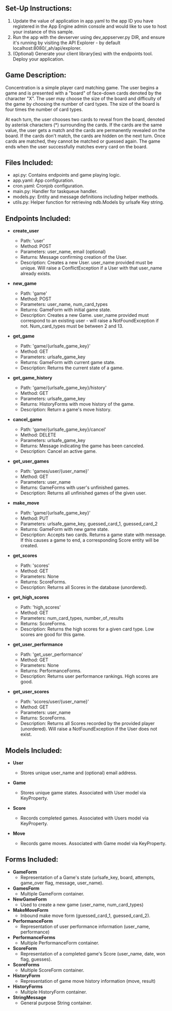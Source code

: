 ## Set-Up Instructions:
1.  Update the value of application in app.yaml to the app ID you have registered
 in the App Engine admin console and would like to use to host your instance of this sample.
2.  Run the app with the devserver using dev_appserver.py DIR, and ensure it's
 running by visiting the API Explorer - by default localhost:8080/_ah/api/explorer.
3.  (Optional) Generate your client library(ies) with the endpoints tool.
 Deploy your application.
 

## Game Description:
Concentration is a simple player card matching game. The user begins a game and
is presented with a "board" of face-down cards denoted by the character "X". The
user may choose the size of the board and difficulty of the game by choosing the
 number of card types. The size of the board is four times the number of card 
types.

At each turn, the user chooses two cards to reveal from the board, denoted 
by asterisk characters (*) surrounding the cards. If the cards
are the same value, the user gets a match and the cards are permanently 
revealed on the board. If the cards don't match, the cards are hidden on the 
next turn. Once cards are matched, they cannot be matched or guessed again. 
The game ends when the user successfully matches every card on the board.

## Files Included:
 - api.py: Contains endpoints and game playing logic.
 - app.yaml: App configuration.
 - cron.yaml: Cronjob configuration.
 - main.py: Handler for taskqueue handler.
 - models.py: Entity and message definitions including helper methods.
 - utils.py: Helper function for retrieving ndb.Models by urlsafe Key string.

## Endpoints Included:
 - **create_user**
    - Path: 'user'
    - Method: POST
    - Parameters: user_name, email (optional)
    - Returns: Message confirming creation of the User.
    - Description: Creates a new User. user_name provided must be unique. Will 
    raise a ConflictException if a User with that user_name already exists.
    
 - **new_game**
    - Path: 'game'
    - Method: POST
    - Parameters: user_name, num_card_types
    - Returns: GameForm with initial game state.
    - Description: Creates a new Game. user_name provided must correspond to an
    existing user - will raise a NotFoundException if not. Num_card_types must
    be between 2 and 13.
     
 - **get_game**
    - Path: 'game/{urlsafe_game_key}'
    - Method: GET
    - Parameters: urlsafe_game_key
    - Returns: GameForm with current game state.
    - Description: Returns the current state of a game.
 
 - **get_game_history**
    - Path: 'game/{urlsafe_game_key}/history'
    - Method: GET
    - Parameters: urlsafe_game_key
    - Returns: HistoryForms with move history of the game.
    - Description: Return a game's move history.

 - **cancel_game**
    - Path: 'game/{urlsafe_game_key}/cancel'
    - Method: DELETE
    - Parameters: urlsafe_game_key
    - Returns: Message indicating the game has been canceled.
    - Description: Cancel an active game.

 - **get_user_games**
    - Path: 'games/user/{user_name}'
    - Method: GET
    - Parameters: user_name
    - Returns: GameForms with user's unfinished games.
    - Description: Returns all unfinished games of the given user.

 - **make_move**
    - Path: 'game/{urlsafe_game_key}'
    - Method: PUT
    - Parameters: urlsafe_game_key, guessed_card_1, guessed_card_2
    - Returns: GameForm with new game state.
    - Description: Accepts two cards. Returns a game state with message.
    If this causes a game to end, a corresponding Score entity will be created.
    
 - **get_scores**
    - Path: 'scores'
    - Method: GET
    - Parameters: None
    - Returns: ScoreForms.
    - Description: Returns all Scores in the database (unordered).
 
 - **get_high_scores**
    - Path: 'high_scores'
    - Method: GET
    - Parameters: num_card_types, number_of_results
    - Returns: ScoreForms.
    - Description: Returns the high scores for a given card type. Low scores
    are good for this game.
    
 - **get_user_performance**
    - Path: 'get_user_performance'
    - Method: GET
    - Parameters: None
    - Returns: PerformanceForms.
    - Description: Returns user performance rankings. High scores are good.
        
 - **get_user_scores**
    - Path: 'scores/user/{user_name}'
    - Method: GET
    - Parameters: user_name
    - Returns: ScoreForms. 
    - Description: Returns all Scores recorded by the provided player (unordered).
    Will raise a NotFoundException if the User does not exist.

## Models Included:
 - **User**
    - Stores unique user_name and (optional) email address.
    
 - **Game**
    - Stores unique game states. Associated with User model via KeyProperty.
    
 - **Score**
    - Records completed games. Associated with Users model via KeyProperty.

 - **Move**
    - Records game moves. Associated with Game model via KeyProperty.

## Forms Included:
 - **GameForm**
    - Representation of a Game's state (urlsafe_key, board, attempts,
    game_over flag, message, user_name).
 - **GamesForm**
    - Multiple GameForm container.
 - **NewGameForm**
    - Used to create a new game (user_name, num_card_types)
 - **MakeMoveForm**
    - Inbound make move form (guessed_card_1, guessed_card_2).
 - **PerformanceForm**
    - Representation of user performance information (user_name, performance)
 - **PerformanceForms**
    - Multiple PerformanceForm container.
 - **ScoreForm**
    - Representation of a completed game's Score (user_name, date, won flag,
    guesses).
 - **ScoreForms**
    - Multiple ScoreForm container.
 - **HistoryForm**
    - Representation of game move history information (move, result)
 - **HistoryForms**
    - Multiple HistoryForm container.    
 - **StringMessage**
    - General purpose String container.
